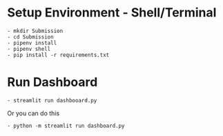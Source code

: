 # Setup Environment - Shell/Terminal
```
- mkdir Submission
- cd Submission
- pipenv install
- pipenv shell
- pip install -r requirements.txt
```
# Run Dashboard
```
- streamlit run dashbooard.py
```
Or you can do this
```
- python -m streamlit run dashboard.py
```
